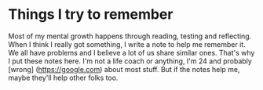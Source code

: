 # Things I try to remember

Most of my mental growth happens through reading, testing and reflecting. 
When I think I really got something, I write a
note to help me remember it. We all have problems and I believe a lot of us share
similar ones. That's why I put these notes here.
I'm not a life coach or anything, I'm 24 and
probably [wrong] (https://google.com) about most stuff. But if the notes help
me, maybe they'll help other folks too.
